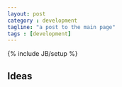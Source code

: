 ```yaml
---
layout: post
category : development
tagline: "a post to the main page"
tags : [development]
---
```

{% include JB/setup %}

## Ideas